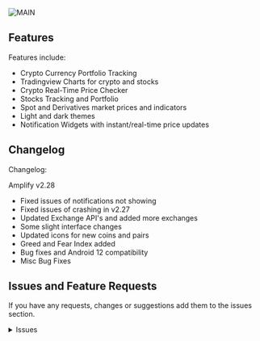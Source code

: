 ![MAIN](https://i.imgur.com/QXu0HxA.png)

## Features

Features include:
* Crypto Currency Portfolio Tracking
* Tradingview Charts for crypto and stocks
* Crypto Real-Time Price Checker
* Stocks Tracking and Portfolio
* Spot and Derivatives market prices and indicators
* Light and dark themes
* Notification Widgets with instant/real-time price updates

## Changelog
Changelog:


Amplify v2.28
* Fixed issues of notifications not showing
* Fixed issues of crashing in v2.27
* Updated Exchange API's and added more exchanges
* Some slight interface changes
* Updated icons for new coins and pairs
* Greed and Fear Index added
* Bug fixes and Android 12 compatibility
* Misc Bug Fixes

## Issues and Feature Requests

If you have any requests, changes or suggestions add them to the issues section. 

<details><summary>Issues</summary>

## FAQ

[See our website.](https://tekhnical.com/amplify/)
You can also reach out to us on [Twitter](https://twitter.com/amplifytracker).

